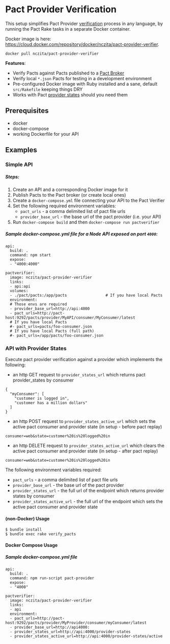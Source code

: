 # Pact Provider Verification

This setup simplifies Pact Provider [verification](https://github.com/pact-foundation/pact-ruby#2-tell-your-provider-that-it-needs-to-honour-the-pact-file-you-made-earlier)
process in any language, by running the Pact Rake tasks in a separate Docker container.

Docker image is here: https://cloud.docker.com/repository/docker/nczita/pact-provider-verifier.

```
docker pull nczita/pact-provider-verifier
```

**Features**:

* Verify Pacts against Pacts published to a [Pact Broker](https://github.com/pact-foundation/pact_broker)
* Verify local `*.json` Pacts for testing in a development environment
* Pre-configured Docker image with Ruby installed and a sane, default `src/Rakefile` keeping things DRY
* Works with Pact [provider states](https://github.com/pact-foundation/pact-ruby/wiki/Provider-states) should you need them

## Prerequisites
* docker
* docker-compose
* working Dockerfile for your API

## Examples

### Simple API

##### Steps:

1. Create an API and a corresponding Docker image for it
1. Publish Pacts to the Pact broker (or create local ones)
1. Create a `docker-compose.yml` file connecting your API to the Pact Verifier
1. Set the following required environment variables:
   * `pact_urls` - a comma delimited list of pact file urls
   * `provider_base_url` - the base url of the pact provider (i.e. your API)
1. Run `docker-compose build` and then `docker-compose run pactverifier`

##### Sample docker-compose.yml file for a Node API exposed on port `4000`:

```
api:
  build: .
  command: npm start
  expose:
  - "4000:4000"

pactverifier:
  image: nczita/pact-provider-verifier
  links:
  - api:api
  volumes:
  - ./pact/pacts:/app/pacts                 # If you have local Pacts
  environment:
  # Those envs are required
  - provider_base_url=http://api:4000
  - pact_urls=http://pact-host:9292/pacts/provider/MyAPI/consumer/MyConsumer/latest
  # If you have local Pacts
  #- pact_urls=pacts/foo-consumer.json
  # If you have local Pacts (full path)
  #- pact_urls=/app/pacts/foo-consumer.json
```

### API with Provider States

Execute pact provider verification against a provider which implements the following:

* an http GET request to `provider_states_url` which returns pact provider_states by consumer
```
{
  "myConsumer": [
    "customer is logged in",
    "customer has a million dollars"
  ]
}
```

* an http POST request to `provider_states_active_url` which sets the active pact consumer and provider state (in setup - before pact replay)
```
consumer=web&state=customer%20is%20logged%20in
```

* an http DELETE request to `provider_states_active_url` which clears the active pact consumer and provider state (in setup - after pact replay)
```
consumer=web&state=customer%20is%20logged%20in
```

The following environment variables required:

* `pact_urls` - a comma delimited list of pact file urls
* `provider_base_url` - the base url of the pact provider
* `provider_states_url` - the full url of the endpoint which returns provider states by consumer
* `provider_states_active_url` - the full url of the endpoint which sets the active pact consumer and provider state

#### (non-Docker) Usage
```
$ bundle install
$ bundle exec rake verify_pacts
```

#### Docker Compose Usage

##### Sample docker-compose.yml file

```
api:
  build: .
  command: npm run-script pact-provider
  expose:
  - "4000"

pactverifier:
  image: nczita/pact-provider-verifier
  links:
  - api
  environment:
  - pact_urls=http://pact-host:9292/pacts/provider/MyProvider/consumer/myConsumer/latest
  - provider_base_url=http://api4000:
  - provider_states_url=http://api:4000/provider-states
  - provider_states_active_url=http://api:4000/provider-states/active
```